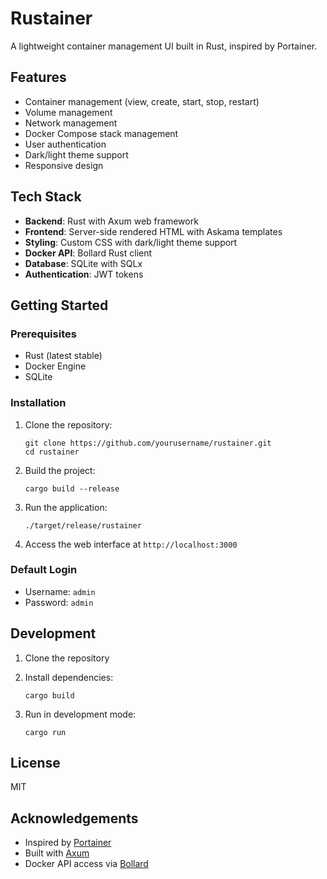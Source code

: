 # Rustainer

A lightweight container management UI built in Rust, inspired by Portainer.

## Features

- Container management (view, create, start, stop, restart)
- Volume management
- Network management
- Docker Compose stack management
- User authentication
- Dark/light theme support
- Responsive design

## Tech Stack

- **Backend**: Rust with Axum web framework
- **Frontend**: Server-side rendered HTML with Askama templates
- **Styling**: Custom CSS with dark/light theme support
- **Docker API**: Bollard Rust client
- **Database**: SQLite with SQLx
- **Authentication**: JWT tokens

## Getting Started

### Prerequisites

- Rust (latest stable)
- Docker Engine
- SQLite

### Installation

1. Clone the repository:
   ```
   git clone https://github.com/yourusername/rustainer.git
   cd rustainer
   ```

2. Build the project:
   ```
   cargo build --release
   ```

3. Run the application:
   ```
   ./target/release/rustainer
   ```

4. Access the web interface at `http://localhost:3000`

### Default Login

- Username: `admin`
- Password: `admin`

## Development

1. Clone the repository
2. Install dependencies:
   ```
   cargo build
   ```

3. Run in development mode:
   ```
   cargo run
   ```

## License

MIT

## Acknowledgements

- Inspired by [Portainer](https://www.portainer.io/)
- Built with [Axum](https://github.com/tokio-rs/axum)
- Docker API access via [Bollard](https://github.com/fussybeaver/bollard)
